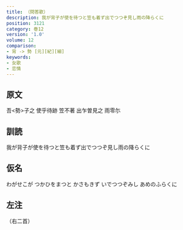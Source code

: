 ```yaml
---
title: （問答歌）
description: 我が背子が使を待つと笠も着ず出でつつぞ見し雨の降らくに
position: 3121
category: 巻12
version: '1.0'
volume: 12
comparison:
- 背 -> 勢 [元][紀][細]
keywords:
- 女歌
- 恋情
---
```


## 原文

吾<勢>子之 使乎待跡 笠不著 出乍曽見之 雨零尓

## 訓読

我が背子が使を待つと笠も着ず出でつつぞ見し雨の降らくに

## 仮名

わがせこが つかひをまつと かさもきず いでつつぞみし あめのふらくに

## 左注

（右二首）

